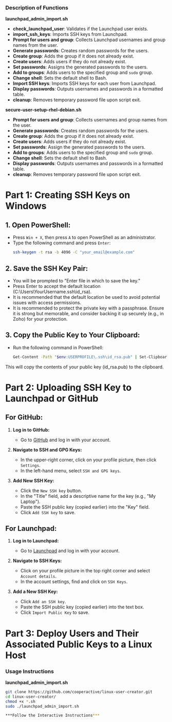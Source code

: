 
### Description of Functions

**launchpad_admin_import.sh**
- **check_launchpad_user**: Validates if the Launchpad user exists.
- **import_ssh_keys**: Imports SSH keys from Launchpad.
- **Prompt for users and group**: Collects Launchpad usernames and group names from the user.
- **Generate passwords**: Creates random passwords for the users.
- **Create group**: Adds the group if it does not already exist.
- **Create users**: Adds users if they do not already exist.
- **Set passwords**: Assigns the generated passwords to the users.
- **Add to groups**: Adds users to the specified group and `sudo` group.
- **Change shell**: Sets the default shell to Bash.
- **Import SSH keys**: Imports SSH keys for each user from Launchpad.
- **Display passwords**: Outputs usernames and passwords in a formatted table.
- **cleanup**: Removes temporary password file upon script exit.

**secure-user-setup-rhel-debian.sh**
- **Prompt for users and group**: Collects usernames and group names from the user.
- **Generate passwords**: Creates random passwords for the users.
- **Create group**: Adds the group if it does not already exist.
- **Create users**: Adds users if they do not already exist.
- **Set passwords**: Assign the generated passwords to the users.
- **Add to groups**: Adds users to the specified group and `sudo` group.
- **Change shell**: Sets the default shell to Bash.
- **Display passwords**: Outputs usernames and passwords in a formatted table.
- **cleanup**: Removes temporary password file upon script exit.

# Part 1: Creating SSH Keys on Windows

## 1. Open PowerShell:
- Press `Win + X`, then press `A` to open PowerShell as an administrator.
- Type the following command and press `Enter`:
  ```bash
  ssh-keygen -t rsa -b 4096 -C "your_email@example.com"

## 2.  Save the SSH Key Pair:
- You will be prompted to "Enter file in which to save the key."
- Press Enter to accept the default location (C:\Users\YourUsername\.ssh\id_rsa).
- It is recommended that the default location be used to avoid potential issues with access permissions.
- It is recommended to protect the private key with a passphrase. Ensure it is strong but memorable, and consider backing it up securely (e.g., in Zoho) for your protection.

## 3. Copy the Public Key to Your Clipboard:
- Run the following command in PowerShell:
  ```bash
  Get-Content -Path "$env:USERPROFILE\.ssh\id_rsa.pub" | Set-Clipboard

This will copy the contents of your public key (id_rsa.pub) to the clipboard.

# Part 2: Uploading SSH Key to Launchpad or GitHub

## For GitHub:

1. **Log in to GitHub:**
   - Go to [GitHub](https://github.com) and log in with your account.

2. **Navigate to SSH and GPG Keys:**
   - In the upper-right corner, click on your profile picture, then click `Settings`.
   - In the left-hand menu, select `SSH and GPG keys`.

3. **Add New SSH Key:**
   - Click the `New SSH key` button.
   - In the "Title" field, add a descriptive name for the key (e.g., "My Laptop").
   - Paste the SSH public key (copied earlier) into the "Key" field.
   - Click `Add SSH key` to save.

## For Launchpad:

1. **Log in to Launchpad:**
   - Go to [Launchpad](https://launchpad.net/) and log in with your account.

2. **Navigate to SSH Keys:**
   - Click on your profile picture in the top right corner and select `Account details`.
   - In the account settings, find and click on `SSH Keys`.

3. **Add a New SSH Key:**
   - Click `Add an SSH key`.
   - Paste the SSH public key (copied earlier) into the text box.
   - Click `Import Public Key` to save.

# Part 3: Deploy Users and Their Associated Public Keys to a Linux Host

### Usage Instructions

**launchpad_admin_import.sh**

```bash
git clone https://github.com/cooperactive/linux-user-creator.git
cd linux-user-creator/
chmod +x *.sh
sudo ./launchpad_admin_import.sh

***Follow the Interactive Instructions***

